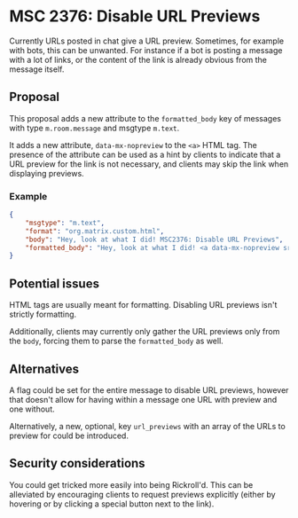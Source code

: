 # MSC 2376: Disable URL Previews
Currently URLs posted in chat give a URL preview. Sometimes, for example with bots, this can be
unwanted. For instance if a bot is posting a message with a lot of links, or the content of the link
is already obvious from the message itself.

## Proposal
This proposal adds a new attribute to the `formatted_body` key of messages with type
`m.room.message` and msgtype `m.text`.

It adds a new attribute, `data-mx-nopreview` to the `<a>` HTML tag. The presence of the attribute
can be used as a hint by clients to indicate that a URL preview for the link is not necessary, and
clients may skip the link when displaying previews.

### Example
```json
{
	"msgtype": "m.text",
	"format": "org.matrix.custom.html",
	"body": "Hey, look at what I did! MSC2376: Disable URL Previews",
	"formatted_body": "Hey, look at what I did! <a data-mx-nopreview src=\"https://github.com/matrix-org/matrix-doc/pull/2376\">MSC2376: Disable URL Previews</a>"
}
```

## Potential issues
HTML tags are usually meant for formatting. Disabling URL previews isn't strictly formatting.

Additionally, clients may currently only gather the URL previews only from the `body`, forcing them
to parse the `formatted_body` as well.

## Alternatives
A flag could be set for the entire message to disable URL previews, however that doesn't allow for
having within a message one URL with preview and one without.

Alternatively, a new, optional, key `url_previews` with an array of the URLs to preview for could be
introduced.

## Security considerations
You could get tricked more easily into being Rickroll'd. This can be alleviated by encouraging
clients to request previews explicitly (either by hovering or by clicking a special button next to
the link).
